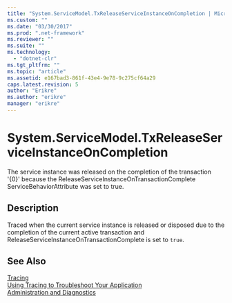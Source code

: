 ```yaml
---
title: "System.ServiceModel.TxReleaseServiceInstanceOnCompletion | Microsoft Docs"
ms.custom: ""
ms.date: "03/30/2017"
ms.prod: ".net-framework"
ms.reviewer: ""
ms.suite: ""
ms.technology: 
  - "dotnet-clr"
ms.tgt_pltfrm: ""
ms.topic: "article"
ms.assetid: e167bad3-861f-43e4-9e78-9c275cf64a29
caps.latest.revision: 5
author: "Erikre"
ms.author: "erikre"
manager: "erikre"
---
```

# System.ServiceModel.TxReleaseServiceInstanceOnCompletion
The service instance was released on the completion of the transaction '{0}' because the ReleaseServiceInstanceOnTransactionComplete ServiceBehaviorAttribute was set to true.  
  
## Description  
 Traced when the current service instance is released or disposed due to the completion of the current active transaction and ReleaseServiceInstanceOnTransactionComplete is set to `true`.  
  
## See Also  
 [Tracing](../../../../../docs/framework/wcf/diagnostics/tracing/index.md)   
 [Using Tracing to Troubleshoot Your Application](../../../../../docs/framework/wcf/diagnostics/tracing/using-tracing-to-troubleshoot-your-application.md)   
 [Administration and Diagnostics](../../../../../docs/framework/wcf/diagnostics/index.md)